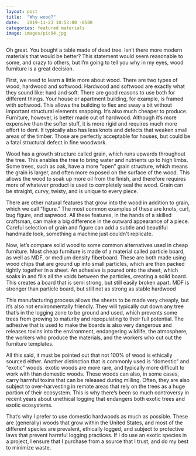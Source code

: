 ```yaml
---
layout: post
title:  "Why wood?"
date:   2019-11-23 10:53:00 -0500
categories: featured materials
image: images/pic04.jpg
---
```

Oh great. You bought a table made of dead tree. Isn’t there more modern
materials that would be better? This statement would seem reasonable to some,
and crazy to others, but I’m going to tell you why in my eyes, wood furniture is
a great decision.
<!--more-->

First, we need to learn a little more about wood. There are two types of wood,
hardwood and softwood. Hardwood and softwood are exactly what they sound like:
hard and soft. There are good reasons to use both for different things. Your
house or apartment building, for example, is framed with softwood. This allows
the building to flex and sway a bit without important structural elements
snapping. It’s also much cheaper to produce. Furniture, however, is better made
out of hardwood. Although it’s more expensive than the softer stuff, it is more
rigid and requires much more effort to dent. It typically also has less knots
and defects that weaken small areas of the timber. Those are perfectly
acceptable for houses, but could be a fatal structural defect in fine woodwork.

Wood has a growth structure called grain, which runs upwards throughout the
tree. This enables the tree to bring water and nutrients up to high limbs. Some
trees, such as oak, have a more “open” grain structure, which means the grain is
larger, and often more exposed on the surface of the wood. This allows the wood
to soak up more oil from the finish, and therefore requires more of whatever
product is used to completely seal the wood. Grain can be straight, curvy,
twisty, and is unique to every piece.

There are other natural features that grow into the wood in addition to grain,
which we call “figure.” The most common examples of these are knots, curl, bug
figure, and sapwood. All these features, in the hands of a skilled craftsman,
can make a big difference in the outward appearance of a piece. Careful
selection of grain and figure can add a subtle and beautiful handmade look,
something a machine just couldn't replicate.

Now, let’s compare solid wood to some common alternatives used in cheap
furniture. Most cheap furniture is made of a material called particle board, as
well as MDF, or medium density fiberboard. These are both made using wood chips
that are ground up into small particles, which are then packed tightly together
in a sheet. An adhesive is poured onto the sheet, which soaks in and fills all
the voids between the particles, creating a solid board. This creates a board
that is semi strong, but still easily broken apart. MDF is stronger than
particle board, but still not as strong as stable hardwood

This manufacturing process allows the sheets to be made very cheaply, but it’s
also not environmentally friendly. They will typically cut down any tree that’s
in the logging zone to be ground and used, which prevents some trees from
growing to maturity and repopulating to their full potential. The adhesive that
is used to make the boards is also very dangerous and releases toxins into the
environment, endangering wildlife, the atmosphere, the workers who produce the
materials, and the workers who cut out the furniture templates.

All this said, it must be pointed out that not 100% of wood is ethically sourced
either. Another distinction that is commonly used is “domestic” and “exotic”
woods. exotic woods are more rare, and typically more difficult to work with
than domestic woods. These woods can also, in some cases, carry harmful toxins
that can be released during milling. Often, they are also subject to
over-harvesting in remote areas that rely on the trees as a huge portion of
their ecosystem. This is why there’s been so much controversy in recent years
about unethical logging that endangers both exotic trees and exotic ecosystems.

That’s why I prefer to use domestic hardwoods as much as possible. These are
(generally) woods that grow within the United States, and most of the different
species are prevalent, ethically logged, and subject to protective laws that
prevent harmful logging practices. If I do use an exotic species in a project, I
ensure that I purchase from a source that I trust, and do my best to minimize
waste.


